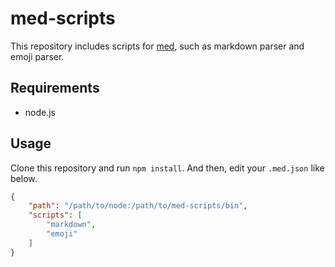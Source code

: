 # med-scripts

This repository includes scripts for [med](https://github.com/naoty/med), such as markdown parser and emoji parser.

## Requirements

- node.js

## Usage

Clone this repository and run `npm install`. And then, edit your `.med.json` like below.

```json
{
    "path": "/path/to/node:/path/to/med-scripts/bin",
    "scripts": [
        "markdown",
        "emoji"
    ]
}
```
